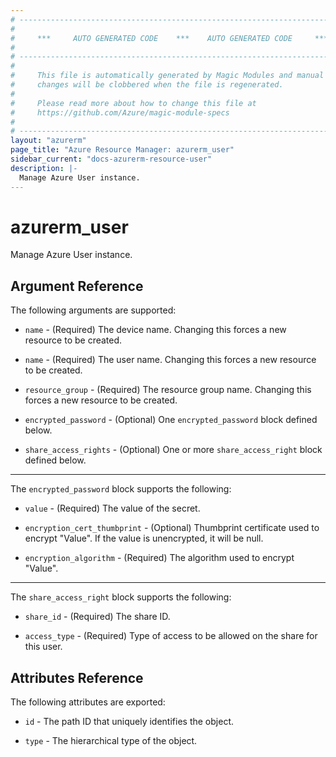 ```yaml
---
# ----------------------------------------------------------------------------
#
#     ***     AUTO GENERATED CODE    ***    AUTO GENERATED CODE     ***
#
# ----------------------------------------------------------------------------
#
#     This file is automatically generated by Magic Modules and manual
#     changes will be clobbered when the file is regenerated.
#
#     Please read more about how to change this file at
#     https://github.com/Azure/magic-module-specs
#
# ----------------------------------------------------------------------------
layout: "azurerm"
page_title: "Azure Resource Manager: azurerm_user"
sidebar_current: "docs-azurerm-resource-user"
description: |-
  Manage Azure User instance.
---
```


# azurerm_user

Manage Azure User instance.


## Argument Reference

The following arguments are supported:

* `name` - (Required) The device name. Changing this forces a new resource to be created.

* `name` - (Required) The user name. Changing this forces a new resource to be created.

* `resource_group` - (Required) The resource group name. Changing this forces a new resource to be created.

* `encrypted_password` - (Optional) One `encrypted_password` block defined below.

* `share_access_rights` - (Optional) One or more `share_access_right` block defined below.

---

The `encrypted_password` block supports the following:

* `value` - (Required) The value of the secret.

* `encryption_cert_thumbprint` - (Optional) Thumbprint certificate used to encrypt \"Value\". If the value is unencrypted, it will be null.

* `encryption_algorithm` - (Required) The algorithm used to encrypt "Value".

---

The `share_access_right` block supports the following:

* `share_id` - (Required) The share ID.

* `access_type` - (Required) Type of access to be allowed on the share for this user.

## Attributes Reference

The following attributes are exported:

* `id` - The path ID that uniquely identifies the object.

* `type` - The hierarchical type of the object.
